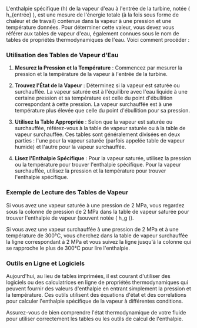 L'enthalpie spécifique (h) de la vapeur d'eau à l'entrée de la turbine, notée \( h_{entrée} \), est une mesure de l'énergie totale (à la fois sous forme de chaleur et de travail) contenue dans la vapeur à une pression et une température données. Pour déterminer cette valeur, vous devez vous référer aux tables de vapeur d'eau, également connues sous le nom de tables de propriétés thermodynamiques de l'eau. Voici comment procéder :

### Utilisation des Tables de Vapeur d'Eau

1. **Mesurez la Pression et la Température** : Commencez par mesurer la pression et la température de la vapeur à l'entrée de la turbine.

2. **Trouvez l'État de la Vapeur** : Déterminez si la vapeur est saturée ou surchauffée. La vapeur saturée est à l'équilibre avec l'eau liquide à une certaine pression et sa température est celle du point d'ébullition correspondant à cette pression. La vapeur surchauffée est à une température plus élevée que celle du point d'ébullition pour sa pression.

3. **Utilisez la Table Appropriée** : Selon que la vapeur est saturée ou surchauffée, référez-vous à la table de vapeur saturée ou à la table de vapeur surchauffée. Ces tables sont généralement divisées en deux parties : l'une pour la vapeur saturée (parfois appelée table de vapeur humide) et l'autre pour la vapeur surchauffée.

4. **Lisez l'Enthalpie Spécifique** : Pour la vapeur saturée, utilisez la pression ou la température pour trouver l'enthalpie spécifique. Pour la vapeur surchauffée, utilisez la pression et la température pour trouver l'enthalpie spécifique.

### Exemple de Lecture des Tables de Vapeur
Si vous avez une vapeur saturée à une pression de 2 MPa, vous regardez sous la colonne de pression de 2 MPa dans la table de vapeur saturée pour trouver l'enthalpie de vapeur (souvent notée \( h_g \)).

Si vous avez une vapeur surchauffée à une pression de 2 MPa et à une température de 300°C, vous cherchez dans la table de vapeur surchauffée la ligne correspondant à 2 MPa et vous suivez la ligne jusqu'à la colonne qui se rapproche le plus de 300°C pour lire l'enthalpie.

### Outils en Ligne et Logiciels
Aujourd'hui, au lieu de tables imprimées, il est courant d'utiliser des logiciels ou des calculatrices en ligne de propriétés thermodynamiques qui peuvent fournir des valeurs d'enthalpie en entrant simplement la pression et la température. Ces outils utilisent des équations d'état et des correlations pour calculer l'enthalpie spécifique de la vapeur à différentes conditions.

Assurez-vous de bien comprendre l'état thermodynamique de votre fluide pour utiliser correctement les tables ou les outils de calcul de l'enthalpie.